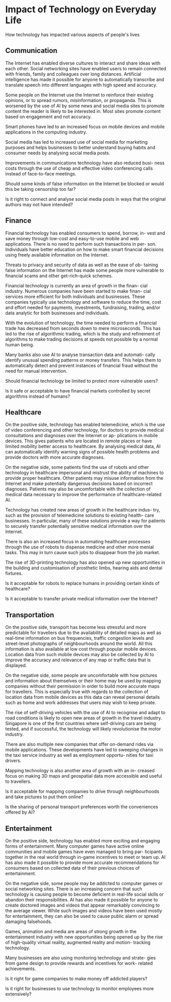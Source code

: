 # Impact of Technology on Everyday Life

How technology has impacted various aspects of people's lives

## Communication
The Internet has enabled diverse cultures to interact and share ideas with each other. Social networking 
sites have enabled users to remain connected with friends, family and colleagues over long distances. 
Artificial intelligence has made it possible for anyone to automatically transcribe and translate speech 
into different languages with high speed and accuracy.

Some people on the Internet use the Internet to reinforce their existing opinions, or to spread rumors, 
misinformation, or propaganda. This is worsened by the use of AI by some news and social media sites to 
promote content the reader is likely to be interested in. Most sites promote content based on engagement 
and not accuracy.

Smart phones have led to an increased focus on mobile devices and mobile applications in the computing 
industry.

Social media has led to increased use of social media for marketing purposes and helps businesses to better 
understand buying habits and consumer needs by analysing social media posts.

Improvements in communications technology have also reduced busi- ness costs through the use of cheap and 
effective video conferencing calls instead of face-to-face meetings.

Should some kinds of false information on the Internet be blocked or would this be taking censorship too far?

Is it right to connect and analyse social media posts in ways that the original authors may not have intended?

## Finance
Financial technology has enabled consumers to spend, borrow, in- vest and save money through low-cost and 
easy-to-use mobile and web applications. There is no need to perform such transactions in per- son. 
Individuals have better education on how to make smart financial decisions using freely available information 
on the Internet.

Threats to privacy and security of data as well as the ease of ob- taining false information on the Internet 
has made some people more vulnerable to financial scams and other get-rich-quick schemes.

Financial technology is currently an area of growth in the finan- cial industry. Numerous companies have 
been started to make finan- cial services more efficient for both individuals and businesses. These companies 
typically use technology and software to reduce the time, cost and effort needed for payments, investments, 
fundraising, trading, and/or data analytic for both businesses and individuals.

With the evolution of technology, the time needed to perform a financial trade has decreased from seconds down to mere microseconds. This has led to the rise of algorithmic trading, which is the study and refinement of algorithms to make trading decisions at speeds not possible by a normal human being.

Many banks also use AI to analyse transaction data and automati- cally identify unusual spending patterns or money transfers. This helps them to automatically detect and prevent instances of financial fraud without the need for manual intervention.

Should financial technology be limited to protect more vulnerable users?

Is it safe or acceptable to have financial markets controlled by secret algorithms instead of humans?

## Healthcare
On the positive side, technology has enabled telemedicine, which is the use of video conferencing and other 
technology, for doctors to provide medical consultations and diagnoses over the Internet or ap- plications 
in mobile devices. This gives patients who are located in remote places or have limited mobility better access 
to healthcare. By analysing medical data, AI can automatically identify warning signs of possible health problems 
and provide doctors with more accurate diagnoses.

On the negative side, some patients find the use of robots and other technology in healthcare impersonal and 
mistrust the ability of machines to provide proper healthcare. Other patients may misuse information from the 
Internet and make potentially dangerous decisions based on incorrect diagnoses. Patients may also be 
uncomfortable with the collection of medical data necessary to improve the performance of healthcare-related AI.

Technology has created new areas of growth in the healthcare indus- try, such as the provision of telemedicine 
solutions to existing health- care businesses. In particular, many of these solutions provide a way for patients 
to securely transfer potentially sensitive medical information over the Internet.

There is also an increased focus in automating healthcare processes through the use of robots to dispense medicine 
and other more menial tasks. This may in turn cause such jobs to disappear from the job market.

The rise of 3D-printing technology has also opened up new opportunities in the building and customisation of 
prosthetic limbs, hearing aids and dental fixtures.

Is it acceptable for robots to replace humans in providing certain kinds of healthcare?

Is it acceptable to transfer private medical information over the Internet?

## Transportation
On the positive side, transport has become less stressful and more predictable for travellers due to the availability 
of detailed maps as well as real-time information on bus frequencies, traffic congestion levels and street-level 
photographs of neighbourhoods around the world. All this information is also available at low cost through popular 
mobile devices. Location data from such mobile devices may also be collected by AI to improve the accuracy and 
relevance of any map or traffic data that is displayed.

On the negative side, some people are uncomfortable with how pictures and information about themselves or their 
home may be used by mapping companies without their permission in order to build more accurate maps for travellers. 
This is especially true with regards to the collection of location data from mobile devices as this data can reveal 
personal details such as home and work addresses that users may wish to keep private.

The rise of self-driving vehicles with the use of AI to recognise and adapt to road conditions is likely to open 
new areas of growth in the travel industry. Singapore is one of the first countries where self-driving cars are 
being tested, and if successful, the technology will likely revolutionise the motor industry.

There are also multiple new companies that offer on-demand rides via mobile applications. These developments have 
led to sweeping changes in the taxi service industry as well as employment opportu- nities for taxi drivers.

Mapping technology is also another area of growth with an in- creased focus on making 3D maps and geospatial data 
more accessible and useful to travellers.

Is it acceptable for mapping companies to drive through neighbourhoods and take pictures to put them online?

Is the sharing of personal transport preferences worth the conveniences offered by AI?

## Entertainment
On the positive side, technology has enabled more exciting and engaging forms of entertainment. Many computer 
games have active online communities and mobile games have even managed to bring par- ticipants together in the 
real world through in-game incentives to meet or team up. AI has also made it possible to provide more accurate 
recommendations for consumers based on collected data of their previous choices of entertainment.

On the negative side, some people may be addicted to computer games or social networking sites. There is an 
increasing concern that such technology is causing people to become deficient in real-life social skills or abandon 
their responsibilities. AI has also made it possible for anyone to create doctored images and videos that appear 
remarkably convincing to the average viewer. While such images and videos have been used mostly for entertainment, 
they can also be used to cause public alarm or spread damaging falsehoods.

Games, animation and media are areas of strong growth in the entertainment industry with new opportunities being 
opened up by the rise of high-quality virtual reality, augmented reality and motion- tracking technology.

Many businesses are also using monitoring technology and strate- gies from game design to provide rewards and 
incentives for work- related achievements.

Is it right for game companies to make money off addicted players?

Is it right for businesses to use technology to monitor employees more extensively?